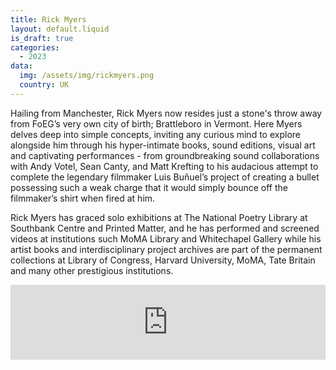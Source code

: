 ```yaml
---
title: Rick Myers
layout: default.liquid
is_draft: true
categories:
  - 2023
data:
  img: /assets/img/rickmyers.png
  country: UK
---
```



<p>Hailing from Manchester, Rick Myers now resides just a stone's throw away from FoEG’s very own city of birth; Brattleboro in Vermont. Here Myers delves deep into simple concepts, inviting any curious mind to explore alongside him through his hyper-intimate books, sound editions, visual art and captivating performances - from groundbreaking sound collaborations with Andy Votel, Sean Canty, and Matt Krefting to his audacious attempt to complete the legendary filmmaker Luis Buñuel’s project of creating a bullet possessing such a weak charge that it would simply bounce off the filmmaker’s shirt when fired at him.</p>
<p>Rick Myers has graced solo exhibitions at The National Poetry Library at Southbank Centre and Printed Matter, and he has performed and screened videos at institutions such MoMA Library and Whitechapel Gallery while his artist books and interdisciplinary project archives are part of the permanent collections at Library of Congress, Harvard University, MoMA, Tate Britain and many other prestigious institutions.</p> 

<iframe style="border: 0; width: 100%; height: 120px;" src="https://bandcamp.com/EmbeddedPlayer/album=1343577794/size=large/bgcol=ffffff/linkcol=0687f5/tracklist=false/artwork=small/transparent=true/" seamless><a href="https://rickmyers.bandcamp.com/album/obstacle-79-memory-is-current">Obstacle 79: Memory is Current by Rick Myers</a></iframe>